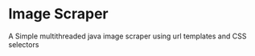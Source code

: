 Image Scraper
=============

A Simple multithreaded java image scraper using url templates and CSS selectors
